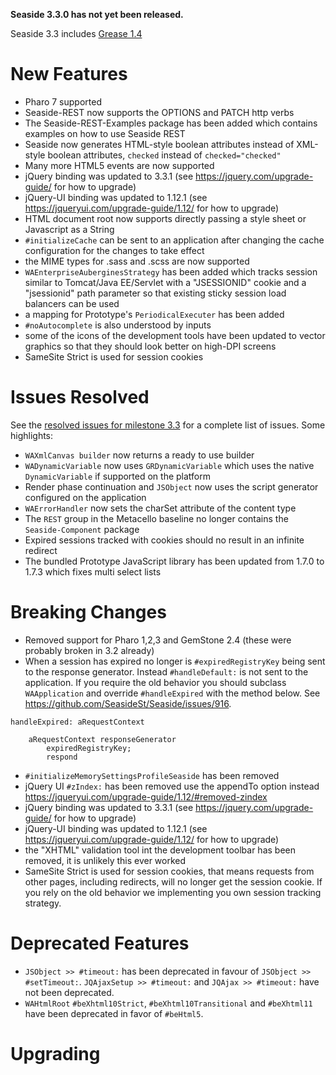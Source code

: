 **Seaside 3.3.0 has not yet been released.**

Seaside 3.3 includes [Grease 1.4](https://github.com/SeasideSt/Grease/wiki/Grease-1.4-Changelog)

# New Features #
- Pharo 7 supported
- Seaside-REST now supports the OPTIONS and PATCH http verbs
- The Seaside-REST-Examples package has been added which contains examples on how to use Seaside REST
- Seaside now generates HTML-style boolean attributes instead of XML-style boolean attributes, `checked` instead of `checked="checked"`
- Many more HTML5 events are now supported
- jQuery binding was updated to 3.3.1 (see https://jquery.com/upgrade-guide/ for how to upgrade)
- jQuery-UI binding was updated to 1.12.1 (see https://jqueryui.com/upgrade-guide/1.12/ for how to upgrade)
- HTML document root now supports directly passing a style sheet or Javascript as a String
- `#initializeCache` can be sent to an application after changing the cache configuration for the changes to take effect
- the MIME types for .sass and .scss are now supported
- `WAEnterpriseAuberginesStrategy` has been added which tracks session similar to Tomcat/Java EE/Servlet with a "JSESSIONID" cookie and a "jsessionid" path parameter so that existing sticky session load balancers can be used
- a mapping for Prototype's `PeriodicalExecuter` has been added
- `#noAutocomplete` is also understood by inputs
- some of the icons of the development tools have been updated to vector graphics so that they should look better on high-DPI screens
- SameSite Strict is used for session cookies

# Issues Resolved #
See the [resolved issues for milestone 3.3](https://github.com/SeasideSt/Seaside/milestone/4?closed=1) for a complete list of issues. Some highlights:

- `WAXmlCanvas builder` now returns a ready to use builder
- `WADynamicVariable` now uses `GRDynamicVariable` which uses the native `DynamicVariable` if supported on the platform
- Render phase continuation and `JSObject` now uses the script generator configured on the application
- `WAErrorHandler` now sets the charSet attribute of the content type
- The `REST` group in the Metacello baseline no longer contains the `Seaside-Component` package
- Expired sessions tracked with cookies should no result in an infinite redirect
- The bundled Prototype JavaScript library has been updated from 1.7.0 to 1.7.3 which fixes multi select lists

# Breaking Changes #

- Removed support for Pharo 1,2,3 and GemStone 2.4 (these were probably broken in 3.2 already)
- When a session has expired no longer is `#expiredRegistryKey` being sent to the response generator. Instead `#handleDefault:` is not sent to the application. If you require the old behavior you should subclass `WAApplication` and override `#handleExpired` with the method below. See https://github.com/SeasideSt/Seaside/issues/916.
```smalltalk
handleExpired: aRequestContext
	
	aRequestContext responseGenerator
		expiredRegistryKey;
		respond
```
- `#initializeMemorySettingsProfileSeaside` has been removed
- jQuery UI `#zIndex:` has been removed use the appendTo option instead https://jqueryui.com/upgrade-guide/1.12/#removed-zindex
- jQuery binding was updated to 3.3.1 (see https://jquery.com/upgrade-guide/ for how to upgrade)
- jQuery-UI binding was updated to 1.12.1 (see https://jqueryui.com/upgrade-guide/1.12/ for how to upgrade)
- the "XHTML" validation tool int the development toolbar has been removed, it is unlikely this ever worked
- SameSite Strict is used for session cookies, that means requests from other pages, including redirects, will no longer get the session cookie. If you rely on the old behavior we implementing you own session tracking strategy.

# Deprecated Features #
- `JSObject >> #timeout:` has been deprecated in favour of `JSObject >> #setTimeout:`. `JQAjaxSetup >> #timeout:` and `JQAjax >> #timeout:` have not been deprecated.
- `WAHtmlRoot` `#beXhtml10Strict`, `#beXhtml10Transitional` and `#beXhtml11` have been deprecated in favor of `#beHtml5`.

# Upgrading #